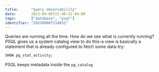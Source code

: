```yaml
---
title:      "query observability"
date:       2023-09-06T21:48:32-04:00
tags:       ["database", "psql"]
identifier: "20230906T214832"
---
```


Queries are running all the time. How do we see what is currently running? PSQL gives us a system catalog view to do this-a view is basically a statement that is already configured to fetch some data-try:

```sql
SHOW pg_stat_activity;
```

PSQL keeps metadata inside the `pg_catalog` 